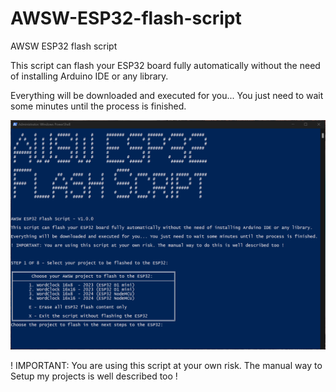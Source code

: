 # AWSW-ESP32-flash-script

AWSW ESP32 flash script


This script can flash your ESP32 board fully automatically without the need of installing Arduino IDE or any library.

Everything will be downloaded and executed for you... You just need to wait some minutes until the process is finished.


<img src="./Images/image0.png">


! IMPORTANT: You are using this script at your own risk. The manual way to Setup my projects is well described too !
